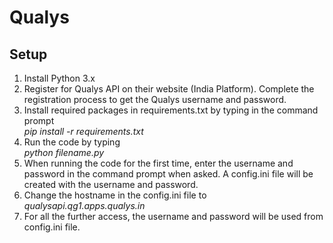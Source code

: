 # Qualys

## Setup 

1. Install Python 3.x 
2. Register for Qualys API on their website (India Platform). Complete the registration process to get the Qualys username and password.
3. Install required packages in requirements.txt by typing in the command prompt <br>
    <i>pip install -r requirements.txt</i>
4. Run the code by typing <br>
    <i>python filename.py</i>
5. When running the code for the first time, enter the username and password in the command prompt when asked. A config.ini file will be created with the username and password.
6. Change the hostname in the config.ini file to <i>qualysapi.qg1.apps.qualys.in</i>
7. For all the further access, the username and password will be used from config.ini file.

